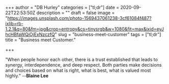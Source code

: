 +++
author = "DB Hurley"
categories = ["tl;dr"]
date = 2020-09-22T22:53:50Z
description = ""
draft = false
image = "https://images.unsplash.com/photo-1569437061238-3cf61084f487?ixlib=rb-1.2.1&q=80&fm=jpg&crop=entropy&cs=tinysrgb&w=1080&fit=max&ixid=eyJhcHBfaWQiOjExNzczfQ"
slug = "business-meet-customer"
tags = ["tl;dr"]
title = "Business meet Customer."

+++


"When people honor each other, there is a trust established that leads to synergy, interdependence, and deep respect. Both parties make decisions and choices based on what is right, what is best, what is valued most highly." --__Blaine Lee__

